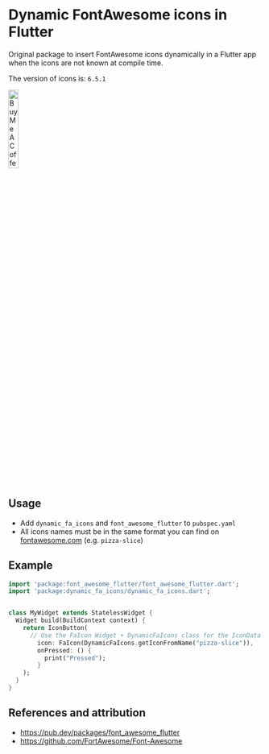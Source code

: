 # Dynamic FontAwesome icons in Flutter

Original package to insert FontAwesome icons dynamically in a Flutter app when the icons are not known at compile time.

The version of icons is:  ```6.5.1```

<a href="https://www.buymeacoffee.com/edoardovignati" target="_blank"><img src="https://cdn.buymeacoffee.com/buttons/v2/default-yellow.png" alt="Buy Me A Coffee"  width="20%"></a>

## Usage

- Add `dynamic_fa_icons` and `font_awesome_flutter` to `pubspec.yaml`
- All icons names must be in the same format you can find
  on [fontawesome.com](https://fontawesome.com/) (e.g. `pizza-slice`)

## Example

```dart
import 'package:font_awesome_flutter/font_awesome_flutter.dart';
import 'package:dynamic_fa_icons/dynamic_fa_icons.dart';


class MyWidget extends StatelessWidget {
  Widget build(BuildContext context) {
    return IconButton(
      // Use the FaIcon Widget + DynamicFaIcons class for the IconData
        icon: FaIcon(DynamicFaIcons.getIconFromName("pizza-slice")),
        onPressed: () {
          print("Pressed");
        }
    );
  }
}
```

## References and attribution

- https://pub.dev/packages/font_awesome_flutter
- https://github.com/FortAwesome/Font-Awesome
